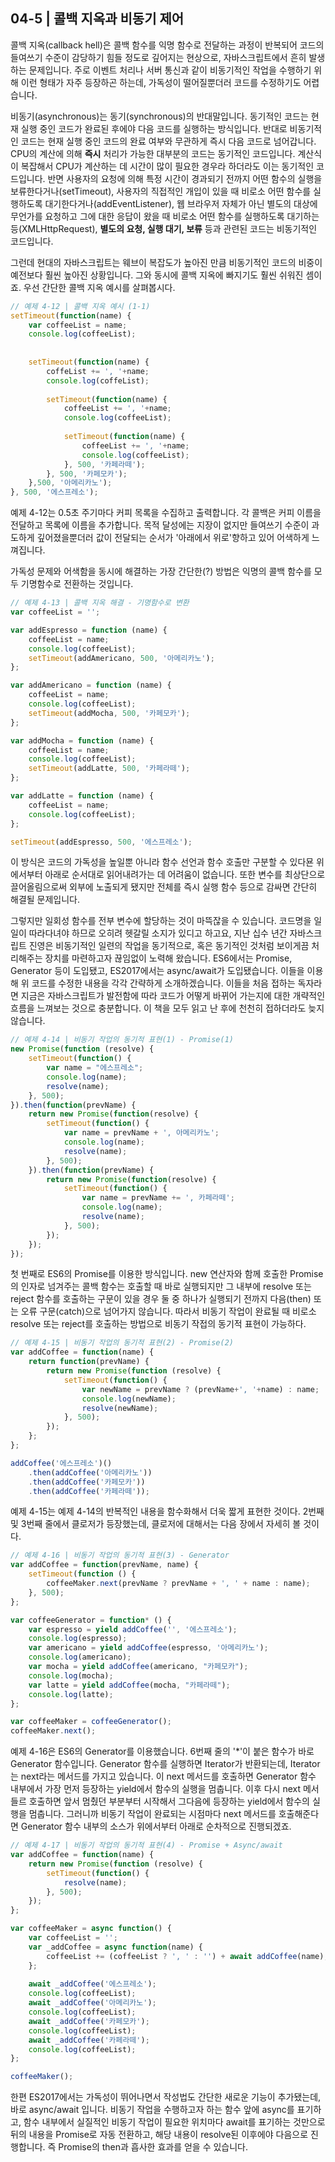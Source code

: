 04-5 | 콜백 지옥과 비동기 제어
--
콜백 지옥(callback hell)은 콜백 함수를 익명 함수로 전달하는 과정이 반복되어 코드의 들여쓰기 수준이 감당하기 힘들 정도로 깊어지는 현상으로, 자바스크립트에서 흔히 발생하는 문제입니다.
주로 이벤트 처리나 서버 통신과 같이 비동기적인 작업을 수행하기 위해 이런 형태가 자주 등장하곤 하는데, 가독성이 떨어질뿐더러 코드를 수정하기도 어렵습니다.

비동기(asynchronous)는 동기(synchronous)의 반대말입니다. 동기적인 코드는 현재 실행 중인 코드가 완료된 후에야 다음 코드를 실행하는 방식입니다. 반대로 비동기적인 코드는 현재 실행 중인 코드의 완료 여부와 무관하게 즉시 다음 코드로 넘어갑니다.
CPU의 계산에 의해 **즉시** 처리가 가능한 대부분의 코드는 동기적인 코드입니다. 계산식이 복잡해서 CPU가 계산하는 데 시간이 많이 필요한 경우라 하더라도 이는 동기적인 코드입니다. 반면 사용자의 요청에 의해 특정 시간이 경과되기 전까지 어떤 함수의 실행을 보류한다거나(setTimeout), 사용자의 직접적인 개입이 있을 때 비로소 어떤 함수를 실행하도록 대기한다거나(addEventListener), 웹 브라우저 자체가 아닌 별도의 대상에 무언가를 요청하고 그에 대한 응답이 왔을 때 비로소 어떤 함수를 실행하도록 대기하는 등(XMLHttpRequest), **별도의 요청, 실행 대기, 보류** 등과 관련된 코드는 비동기적인 코드입니다.

그런데 현대의 자바스크립트는 웨브이 복잡도가 높아진 만큼 비동기적인 코드의 비중이 예전보다 훨씬 높아진 상황입니다. 그와 동시에 콜백 지옥에 빠지기도 훨씬 쉬워진 셈이죠.
우선 간단한 콜백 지옥 예시를 살펴봅시다.
```javascript
// 예제 4-12 | 콜백 지옥 예시 (1-1)
setTimeout(function(name) {
    var coffeeList = name;
    console.log(coffeeList);
    
    
    setTimeout(function(name) {
        coffeList += ', '+name;
        console.log(coffeList);
        
        setTimeout(function(name) {
            coffeeList += ', '+name;
            console.log(coffeeList);
            
            setTimeout(function(name) {
                coffeeList += ', '+name;
                console.log(coffeeList);     
            }, 500, '카페라떼');
        }, 500, '카페모카');
    },500, '아메리카노');
}, 500, '에스프레소');
```

예제 4-12는 0.5초 주기마다 커피 목록을 수집하고 출력합니다. 각 콜백은 커피 이름을 전달하고 목록에 이름을 추가합니다. 목적 달성에는 지장이 없지만 들여쓰기 수준이 과도하게 깊어졌을뿐더러 값이 전달되는 순서가 '아래에서 위로'향하고 있어 어색하게 느껴집니다.

가독성 문제와 어색함을 동시에 해결하는 가장 간단한(?) 방법은 익명의 콜백 함수를 모두 기명함수로 전환하는 것입니다.
```javascript
// 예제 4-13 | 콜백 지옥 해결 - 기명함수로 변환
var coffeeList = '';

var addEspresso = function (name) {
    coffeeList = name;
    console.log(coffeeList);
    setTimeout(addAmericano, 500, '아메리카노');
};

var addAmericano = function (name) {
    coffeeList = name;
    console.log(coffeeList);
    setTimeout(addMocha, 500, '카페모카');
};

var addMocha = function (name) {
    coffeeList = name;
    console.log(coffeeList);
    setTimeout(addLatte, 500, '카페라떼');
};

var addLatte = function (name) {
    coffeeList = name;
    console.log(coffeeList);
};

setTimeout(addEspresso, 500, '에스프레소');
```

이 방식은 코드의 가독성을 높일뿐 아니라 함수 선언과 함수 호출만 구분할 수 있다묜 위에서부터 아래로 순서대로 읽어내려가는 데 어려움이 없습니다. 또한 변수를 최상단으로 끌어올림으로써 외부에 노출되게 됐지만 전체를 즉시 실행 함수 등으로 감싸면 간단히 해결될 문제입니다.

그렇지만 일회성 함수를 전부 변수에 할당하는 것이 마뜩잖을 수 있습니다. 코드명을 일일이 따라다녀야 하므로 오히려 헷갈릴 소지가 있디고 하고요,
지난 십수 년간 자바스크립트 진영은 비동기적인 일련의 작업을 동기적으로, 혹은 동기적인 것처럼 보이게끔 처리해주는 장치를 마련하고자 끊임없이 노력해 왔습니다. ES6에서는 Promise, Generator 등이 도입됐고, ES2017에서는 async/await가 도입됐습니다.
이들을 이용해 위 코드를 수정한 내용을 각각 간략하게 소개하겠습니다.
이들을 처음 접하는 독자라면 지금은 자바스크립트가 발전함에 따라 코드가 어떻게 바뀌어 가는지에 대한 개략적인 흐름을 느껴보는 것으로 충분합니다. 
이 책을 모두 읽고 난 후에 천천히 접하더라도 늦지 않습니다.

```javascript
// 예제 4-14 | 비동기 작업의 동기적 표현(1) - Promise(1)
new Promise(function (resolve) {
    setTimeout(function() {
        var name = "에스프레소";
        console.log(name);
        resolve(name);
    }, 500);
}).then(function(prevName) {
    return new Promise(function(resolve) {
        setTimeout(function() {
            var name = prevName + ', 아메리카노';
            console.log(name);
            resolve(name);
        }, 500);
    }).then(function(prevName) {
        return new Promise(function(resolve) {
            setTimeout(function() {
                var name = prevName += ', 카페라떼';
                console.log(name);
                resolve(name);
            }, 500);
        });
    });
});
```

첫 번째로 ES6의 Promise를 이용한 방식입니다. new 연산자와 함께 호출한 Promise의 인자로 넘겨주는 콜백 함수는 호출할 때 바로 실행되지만 그 내부에 resolve 또는 reject 함수를 호출하는 구문이 있을 경우 둘 중 하나가 실행되기 전까지 다음(then) 또는 오류 구문(catch)으로 넘어가지 않습니다. 따라서 비동기 작업이 완료될 때 비로소 resolve 또는 reject를 호출하는 방법으로 비동기 작접의 동기적 표현이 가능하다.

```javascript
// 예제 4-15 | 비동기 작업의 동기적 표현(2) - Promise(2)
var addCoffee = function(name) {
    return function(prevName) {
        return new Promise(function (resolve) {
            setTimeout(function() {
                var newName = prevName ? (prevName+', '+name) : name;
                console.log(newName);
                resolve(newName);
            }, 500);
        });
    };
};

addCoffee('에스프레소')()
    .then(addCoffee('아메리카노'))
    .then(addCoffee('카페모카'))
    .then(addCoffee('카페라떼'));
```

예제 4-15는 예제 4-14의 반복적인 내용을 함수화해서 더욱 짧게 표현한 것이다. 2번째 및 3번째 줄에서 클로저가 등장했는데, 클로저에 대해서는 다음 장에서 자세히 볼 것이다.

```javascript
// 예제 4-16 | 비동기 작업의 동기적 표현(3) - Generator
var addCoffee = function(prevName, name) {
    setTimeout(function () {
        coffeeMaker.next(prevName ? prevName + ', ' + name : name);
    }, 500);
};

var coffeeGenerator = function* () {
    var espresso = yield addCoffee('', '에스프레소');
    console.log(espresso);
    var americano = yield addCoffee(espresso, '아메리카노');
    console.log(americano);
    var mocha = yield addCoffee(americano, "카페모카");
    console.log(mocha);
    var latte = yield addCoffee(mocha, "카페라떼");
    console.log(latte);
};

var coffeeMaker = coffeeGenerator();
coffeeMaker.next();
```

예제 4-16은 ES6의 Generator를 이용했습니다. 6번째 줄의 '*'이 붙은 함수가 바로 Generator 함수입니다. Generator 함수를 실행하면 Iterator가 반환되는데, Iterator는 next라는 메서드를 가지고 있습니다. 이 next 메서드를 호출하면 Generator 함수 내부에서 가장 먼저 등장하는 yield에서 함수의 실행을 멈춥니다.
이후 다시 next 메서들르 호출하면 앞서 멈췄던 부분부터 시작해서 그다음에 등장하는 yield에서 함수의 실행을 멈춥니다.
그러니까 비동기 작업이 완료되는 시점마다 next 메서드를 호출해준다면 Generator 함수 내부의 소스가 위에서부터 아래로 순차적으로 진행되겠죠.

```javascript
// 예제 4-17 | 비동기 작업의 동기적 표현(4) - Promise + Async/await
var addCoffee = function(name) {
    return new Promise(function (resolve) {
        setTimeout(function() {
            resolve(name);
        }, 500);
    });
};

var coffeeMaker = async function() {
    var coffeeList = '';
    var _addCoffee = async function(name) {
        coffeeList += (coffeeList ? ', ' : '') + await addCoffee(name);
    };
    
    await _addCoffee('에스프레소');
    console.log(coffeeList);
    await _addCoffee('아메리카노');
    console.log(coffeeList);
    await _addCoffee('카페모카');
    console.log(coffeeList);
    await _addCoffee('카페라떼');
    console.log(coffeeList);
};

coffeeMaker();
```
한편 ES2017에서는 가독성이 뛰어나면서 작성법도 간단한 새로운 기능이 추가됐는데, 바로 async/await 입니다.
비동기 작업을 수행하고자 하는 함수 앞에 async를 표기하고, 함수 내부에서 실질적인 비동기 작업이 필요한 위치마다 await를 표기하는 것만으로 뒤의 내용을 Promise로 자동 전환하고, 
해당 내용이 resolve된 이후에야 다음으로 진행합니다.
즉 Promise의 then과 흡사한 효과를 얻을 수 있습니다.


